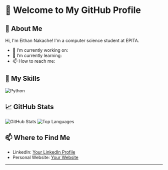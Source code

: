 # 👋 Welcome to My GitHub Profile

## 🌟 About Me

Hi, I'm Eithan Nakache! I'm a computer science student at EPITA. 

- 🔭 I’m currently working on: 
- 🌱 I’m currently learning:
- 📫 How to reach me:

## 🚀 My Skills

![Python](https://img.shields.io/badge/-Python-3776AB?logo=python&logoColor=fff)

## 📈 GitHub Stats

![GitHub Stats](https://github-readme-stats.vercel.app/api?username=eithannak29&show_icons=true&theme=radical)
![Top Languages](https://github-readme-stats.vercel.app/api/top-langs/?username=eithannak29&layout=compact&theme=radical)

## 📫 Where to Find Me

- LinkedIn: [Your LinkedIn Profile](https://www.linkedin.com/in/your-profile)
- Personal Website: [Your Website](https://yourwebsite.com)

---
